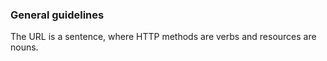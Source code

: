 ### General guidelines

The URL is a sentence, where HTTP methods are verbs and resources are nouns.





